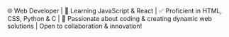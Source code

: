 🌐 Web Developer |
🚀 Learning JavaScript & React |
✅ Proficient in HTML, CSS, Python & C |
🌱 Passionate about coding & creating dynamic web solutions |
Open to collaboration & innovation!
